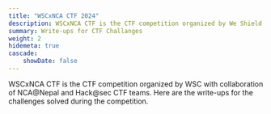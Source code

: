 ```yaml
---
title: "WSCxNCA CTF 2024"
description: WSCxNCA CTF is the CTF competition organized by We Shield Cyber (WSC) with collboration of NCA NEPAL.
summary: Write-ups for CTF Challanges
weight: 2
hidemeta: true
cascade:   
    showDate: false
---
```

WSCxNCA CTF is the CTF competition organized by WSC with collaboration of NCA@Nepal and Hack@sec CTF teams.
Here are the write-ups for the challenges solved during the competition.